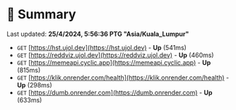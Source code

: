 # 📖 Summary
Last updated: **25/4/2024, 5:56:36 PTG "Asia/Kuala_Lumpur"**

- `GET` [https://hst.ujol.dev](https://hst.ujol.dev) - **Up** (541ms)
- `GET` [https://reddviz.ujol.dev](https://reddviz.ujol.dev) - **Up** (460ms)
- `GET` [https://memeapi.cyclic.app](https://memeapi.cyclic.app) - **Up** (815ms)
- `GET` [https://klik.onrender.com/health](https://klik.onrender.com/health) - **Up** (298ms)
- `GET` [https://dumb.onrender.com](https://dumb.onrender.com) - **Up** (633ms)
